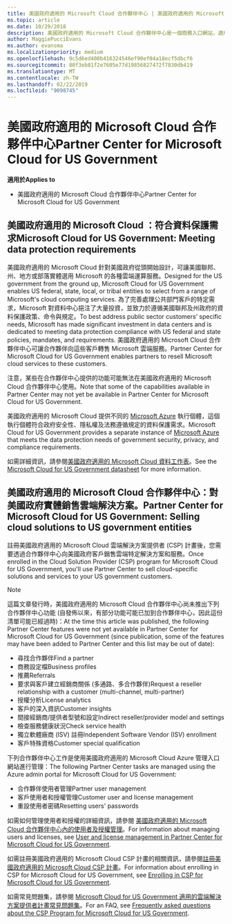 ```yaml
---
title: 美國政府適用的 Microsoft Cloud 合作夥伴中心 | 美國政府適用的 Microsoft Cloud 合作夥伴中心
ms.topic: article
ms.date: 10/29/2018
description: 美國政府適用的 Microsoft Cloud 合作夥伴中心是一個商務入口網站，適用於希望向美國政府機構客戶提供 Microsoft 雲端解決方案的 Microsoft 合作夥伴。
author: MaggiePucciEvans
ms.author: evansma
ms.localizationpriority: medium
ms.openlocfilehash: 9c5d6ed400b416324546ef90ef04a18ecf5dbcf6
ms.sourcegitcommit: 80f3eb81f2e7605e77d19856827472f7830db419
ms.translationtype: MT
ms.contentlocale: zh-TW
ms.lasthandoff: 02/22/2019
ms.locfileid: "9098745"
---
```

# <a name="partner-center-for-microsoft-cloud-for-us-government"></a><span data-ttu-id="d1b30-103">美國政府適用的 Microsoft Cloud 合作夥伴中心</span><span class="sxs-lookup"><span data-stu-id="d1b30-103">Partner Center for Microsoft Cloud for US Government</span></span>

**<span data-ttu-id="d1b30-104">適用於</span><span class="sxs-lookup"><span data-stu-id="d1b30-104">Applies to</span></span>**

-  <span data-ttu-id="d1b30-105">美國政府適用的 Microsoft Cloud 合作夥伴中心</span><span class="sxs-lookup"><span data-stu-id="d1b30-105">Partner Center for Microsoft Cloud for US Government</span></span>

## <a name="microsoft-cloud-for-us-government-meeting-data-protection-requirements"></a><span data-ttu-id="d1b30-106">美國政府適用的 Microsoft Cloud ：符合資料保護需求</span><span class="sxs-lookup"><span data-stu-id="d1b30-106">Microsoft Cloud for US Government: Meeting data protection requirements</span></span> 

<span data-ttu-id="d1b30-107">美國政府適用的 Microsoft Cloud 針對美國政府從頭開始設計，可讓美國聯邦、州、地方或部落實體選用 Microsoft 的各種雲端運算服務。</span><span class="sxs-lookup"><span data-stu-id="d1b30-107">Designed for the US government from the ground up, Microsoft Cloud for US Government enables US federal, state, local, or tribal entities to select from a range of Microsoft's cloud computing services.</span></span> <span data-ttu-id="d1b30-108">為了完善處理公共部門客戶的特定需求，Microsoft 對資料中心挹注了大量投資，並致力於遵循美國聯邦及州政府的資料保護政策、命令與規定。</span><span class="sxs-lookup"><span data-stu-id="d1b30-108">To best address public sector customers’ specific needs, Microsoft has made significant investment in data centers and is dedicated to meeting data protection compliance with US federal and state policies, mandates, and requirements.</span></span> <span data-ttu-id="d1b30-109">美國政府適用的 Microsoft Cloud 合作夥伴中心可讓合作夥伴向這些客戶轉售 Microsoft 雲端服務。</span><span class="sxs-lookup"><span data-stu-id="d1b30-109">Partner Center for Microsoft Cloud for US Government enables partners to resell Microsoft cloud services to these customers.</span></span>

<span data-ttu-id="d1b30-110">注意，某些在合作夥伴中心提供的功能可能無法在美國政府適用的 Microsoft Cloud 合作夥伴中心使用。</span><span class="sxs-lookup"><span data-stu-id="d1b30-110">Note that some of the capabilities available in Partner Center may not yet be available in Partner Center for Microsoft Cloud for US Government.</span></span>

<span data-ttu-id="d1b30-111">美國政府適用的 Microsoft Cloud 提供不同的 [Microsoft Azure](https://azure.microsoft.com/en-us/overview/clouds/government/) 執行個體，這個執行個體符合政府安全性、隱私權及法務遵循規定的資料保護需求。</span><span class="sxs-lookup"><span data-stu-id="d1b30-111">Microsoft Cloud for US Government provides a separate instance of [Microsoft Azure](https://azure.microsoft.com/en-us/overview/clouds/government/) that meets the data protection needs of government security, privacy, and compliance requirements.</span></span> 

<span data-ttu-id="d1b30-112">如需詳細資訊，請參閱[美國政府適用的 Microsoft Cloud 資料工作表](https://download.microsoft.com/download/C/9/C/C9CA3002-DFC4-4ADA-841F-DF42AEC042FB/Microsoft_Azure_Government_Datasheet_EN_US.PDF)。</span><span class="sxs-lookup"><span data-stu-id="d1b30-112">See the [Microsoft Cloud for US Government datasheet](https://download.microsoft.com/download/C/9/C/C9CA3002-DFC4-4ADA-841F-DF42AEC042FB/Microsoft_Azure_Government_Datasheet_EN_US.PDF) for more information.</span></span>

## <a name="partner-center-for-microsoft-cloud-for-us-government-selling-cloud-solutions-to-us-government-entities"></a><span data-ttu-id="d1b30-113">美國政府適用的 Microsoft Cloud 合作夥伴中心：對美國政府實體銷售雲端解決方案。</span><span class="sxs-lookup"><span data-stu-id="d1b30-113">Partner Center for Microsoft Cloud for US Government: Selling cloud solutions to US government entities</span></span>

<span data-ttu-id="d1b30-114">註冊美國政府適用的 Microsoft Cloud 雲端解決方案提供者 (CSP) 計畫後，您需要透過合作夥伴中心向美國政府客戶銷售雲端特定解決方案和服務。</span><span class="sxs-lookup"><span data-stu-id="d1b30-114">Once enrolled in the Cloud Solution Provider (CSP) program for Microsoft Cloud for US Government, you'll use Partner Center to sell cloud-specific solutions and services to your US government customers.</span></span> 

> [!NOTE]  
> <span data-ttu-id="d1b30-115">這篇文章發行時，美國政府適用的 Microsoft Cloud 合作夥伴中心尚未推出下列合作夥伴中心功能 (自發佈以來，有部分功能可能已加到合作夥伴中心，因此這份清單可能已經過時)：</span><span class="sxs-lookup"><span data-stu-id="d1b30-115">At the time this article was published, the following Partner Center features were not yet available in Partner Center for Microsoft Cloud for US Government (since publication, some of the features may have been added to Partner Center and this list may be out of date):</span></span>

- <span data-ttu-id="d1b30-116">尋找合作夥伴</span><span class="sxs-lookup"><span data-stu-id="d1b30-116">Find a partner</span></span>
- <span data-ttu-id="d1b30-117">商務設定檔</span><span class="sxs-lookup"><span data-stu-id="d1b30-117">Business profiles</span></span>
- <span data-ttu-id="d1b30-118">推薦</span><span class="sxs-lookup"><span data-stu-id="d1b30-118">Referrals</span></span>
- <span data-ttu-id="d1b30-119">要求與客戶建立經銷商關係 (多通路、多合作夥伴)</span><span class="sxs-lookup"><span data-stu-id="d1b30-119">Request a reseller relationship with a customer (multi-channel, multi-partner)</span></span>
- <span data-ttu-id="d1b30-120">授權分析</span><span class="sxs-lookup"><span data-stu-id="d1b30-120">License analytics</span></span>
- <span data-ttu-id="d1b30-121">客戶的深入資訊</span><span class="sxs-lookup"><span data-stu-id="d1b30-121">Customer insights</span></span>
- <span data-ttu-id="d1b30-122">間接經銷商/提供者型號和設定</span><span class="sxs-lookup"><span data-stu-id="d1b30-122">Indirect reseller/provider model and settings</span></span>
- <span data-ttu-id="d1b30-123">檢查服務健康狀況</span><span class="sxs-lookup"><span data-stu-id="d1b30-123">Check service health</span></span>
- <span data-ttu-id="d1b30-124">獨立軟體廠商 (ISV) 註冊</span><span class="sxs-lookup"><span data-stu-id="d1b30-124">Independent Software Vendor (ISV) enrollment</span></span>
- <span data-ttu-id="d1b30-125">客戶特殊資格</span><span class="sxs-lookup"><span data-stu-id="d1b30-125">Customer special qualification</span></span>

<span data-ttu-id="d1b30-126">下列合作夥伴中心工作是使用美國政府適用的 Microsoft Cloud Azure 管理入口網站進行管理：</span><span class="sxs-lookup"><span data-stu-id="d1b30-126">The following Partner Center tasks are managed using the Azure admin portal for Microsoft Cloud for US Government:</span></span> 

-   <span data-ttu-id="d1b30-127">合作夥伴使用者管理</span><span class="sxs-lookup"><span data-stu-id="d1b30-127">Partner user management</span></span>
-   <span data-ttu-id="d1b30-128">客戶使用者和授權管理</span><span class="sxs-lookup"><span data-stu-id="d1b30-128">Customer user and license management</span></span>
-   <span data-ttu-id="d1b30-129">重設使用者密碼</span><span class="sxs-lookup"><span data-stu-id="d1b30-129">Resetting users' passwords</span></span>

<span data-ttu-id="d1b30-130">如需如何管理使用者和授權的詳細資訊，請參閱 [美國政府適用的 Microsoft Cloud 合作夥伴中心內的使用者及授權管理](user-management-in-partner-center-for-microsoft-us-govt-cloud.md)。</span><span class="sxs-lookup"><span data-stu-id="d1b30-130">For information about managing users and licenses, see [User and license management in Partner Center for Microsoft Cloud for US Government](user-management-in-partner-center-for-microsoft-us-govt-cloud.md).</span></span>

<span data-ttu-id="d1b30-131">如需註冊美國政府適用的 Microsoft Cloud CSP 計畫的相關資訊，請參閱[註冊美國政府適用的 Microsoft Cloud CSP 計畫](enroll-in-csp-for-microsoft-us-govt-cloud.md)。</span><span class="sxs-lookup"><span data-stu-id="d1b30-131">For information about enrolling in CSP for Microsoft Cloud for US Government, see [Enrolling in CSP for Microsoft Cloud for US Government](enroll-in-csp-for-microsoft-us-govt-cloud.md).</span></span>

<span data-ttu-id="d1b30-132">如需常見問題集，請參閱 [Microsoft Cloud for US Government 適用的雲端解決方案提供者計畫常見問題集](faq-for-us-govt-cloud.md)。</span><span class="sxs-lookup"><span data-stu-id="d1b30-132">For an FAQ, see [Frequently asked questions about the CSP Program for Microsoft Cloud for US Government](faq-for-us-govt-cloud.md).</span></span>